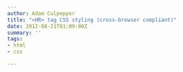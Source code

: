 ```yaml
---
author: Adam Culpepper
title: "<HR> tag CSS styling (cross-browser compliant)"
date: 2012-08-21T01:09:00Z
summary: ''
tags:
- html
- css

---
```


